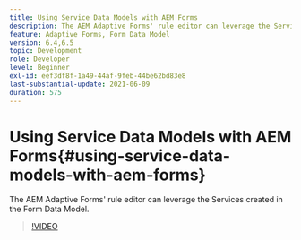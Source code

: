 ```yaml
---
title: Using Service Data Models with AEM Forms
description: The AEM Adaptive Forms' rule editor can leverage the Services created in the Form Data Model.
feature: Adaptive Forms, Form Data Model
version: 6.4,6.5
topic: Development
role: Developer
level: Beginner
exl-id: eef3df8f-1a49-44af-9feb-44be62bd83e8
last-substantial-update: 2021-06-09
duration: 575
---
```

# Using Service Data Models with AEM Forms{#using-service-data-models-with-aem-forms}

The AEM Adaptive Forms' rule editor can leverage the Services created in the Form Data Model.

>[!VIDEO](https://video.tv.adobe.com/v/17739?quality=12&learn=on)
